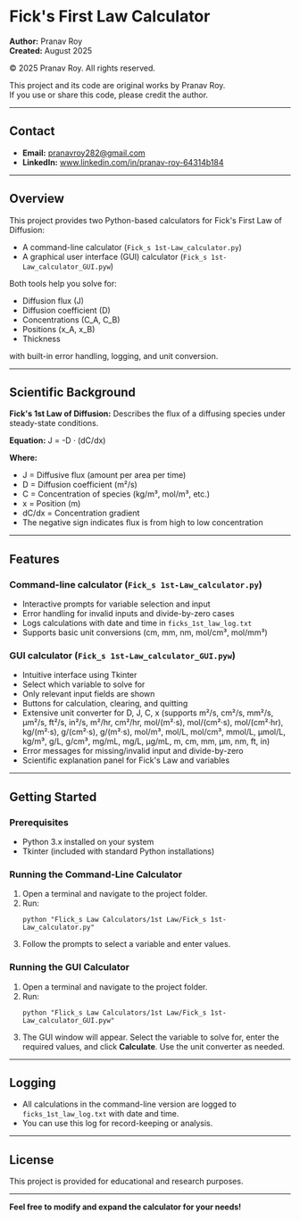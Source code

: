 # Fick's First Law Calculator

**Author:** Pranav Roy  
**Created:** August 2025

© 2025 Pranav Roy. All rights reserved.

This project and its code are original works by Pranav Roy.  
If you use or share this code, please credit the author.

---

## Contact

- **Email:** pranavroy282@gmail.com
- **LinkedIn:** www.linkedin.com/in/pranav-roy-64314b184

---

## Overview

This project provides two Python-based calculators for Fick's First Law of Diffusion:
- A command-line calculator (`Fick_s 1st-Law_calculator.py`)
- A graphical user interface (GUI) calculator (`Fick_s 1st-Law_calculator_GUI.pyw`)

Both tools help you solve for:
- Diffusion flux (J)
- Diffusion coefficient (D)
- Concentrations (C_A, C_B)
- Positions (x_A, x_B)
- Thickness

with built-in error handling, logging, and unit conversion.

---

## Scientific Background

**Fick's 1st Law of Diffusion:**
Describes the flux of a diffusing species under steady-state conditions.

**Equation:**
    J = -D · (dC/dx)

**Where:**
- J = Diffusive flux (amount per area per time)
- D = Diffusion coefficient (m²/s)
- C = Concentration of species (kg/m³, mol/m³, etc.)
- x = Position (m)
- dC/dx = Concentration gradient
- The negative sign indicates flux is from high to low concentration

---

## Features

### Command-line calculator (`Fick_s 1st-Law_calculator.py`)
- Interactive prompts for variable selection and input
- Error handling for invalid inputs and divide-by-zero cases
- Logs calculations with date and time in `ficks_1st_law_log.txt`
- Supports basic unit conversions (cm, mm, nm, mol/cm³, mol/mm³)

### GUI calculator (`Fick_s 1st-Law_calculator_GUI.pyw`)
- Intuitive interface using Tkinter
- Select which variable to solve for
- Only relevant input fields are shown
- Buttons for calculation, clearing, and quitting
- Extensive unit converter for D, J, C, x (supports m²/s, cm²/s, mm²/s, µm²/s, ft²/s, in²/s, m²/hr, cm²/hr, mol/(m²·s), mol/(cm²·s), mol/(cm²·hr), kg/(m²·s), g/(cm²·s), g/(m²·s), mol/m³, mol/L, mol/cm³, mmol/L, µmol/L, kg/m³, g/L, g/cm³, mg/mL, mg/L, µg/mL, m, cm, mm, µm, nm, ft, in)
- Error messages for missing/invalid input and divide-by-zero
- Scientific explanation panel for Fick's Law and variables

---

## Getting Started

### Prerequisites
- Python 3.x installed on your system
- Tkinter (included with standard Python installations)

### Running the Command-Line Calculator
1. Open a terminal and navigate to the project folder.
2. Run:
   ```
   python "Flick_s Law Calculators/1st Law/Fick_s 1st-Law_calculator.py"
   ```
3. Follow the prompts to select a variable and enter values.

### Running the GUI Calculator
1. Open a terminal and navigate to the project folder.
2. Run:
   ```
   python "Flick_s Law Calculators/1st Law/Fick_s 1st-Law_calculator_GUI.pyw"
   ```
3. The GUI window will appear. Select the variable to solve for, enter the required values, and click **Calculate**. Use the unit converter as needed.

---

## Logging
- All calculations in the command-line version are logged to `ficks_1st_law_log.txt` with date and time.
- You can use this log for record-keeping or analysis.

---

## License
This project is provided for educational and research purposes.

---

**Feel free to modify and expand the calculator for your needs!**
